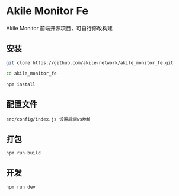 # Akile Monitor Fe

Akile Monitor 前端开源项目，可自行修改构建


## 安装
```bash
git clone https://github.com/akile-network/akile_monitor_fe.git

cd akile_monitor_fe

npm install
```

## 配置文件
```
src/config/index.js 设置后端ws地址
```

## 打包
```bash
npm run build
```

## 开发
```bash
npm run dev
```
